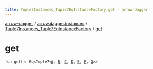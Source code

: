 ```yaml
---
title: Tuple7Instances_Tuple7EqInstanceFactory.get - arrow-dagger
---
```


[arrow-dagger](../../index.html) / [arrow.dagger.instances](../index.html) / [Tuple7Instances_Tuple7EqInstanceFactory](index.html) / [get](./get.html)

# get

`fun get(): Eq<Tuple7<`[`A`](index.html#A)`, `[`B`](index.html#B)`, `[`C`](index.html#C)`, `[`D`](index.html#D)`, `[`E`](index.html#E)`, `[`F`](index.html#F)`, `[`G`](index.html#G)`>>`